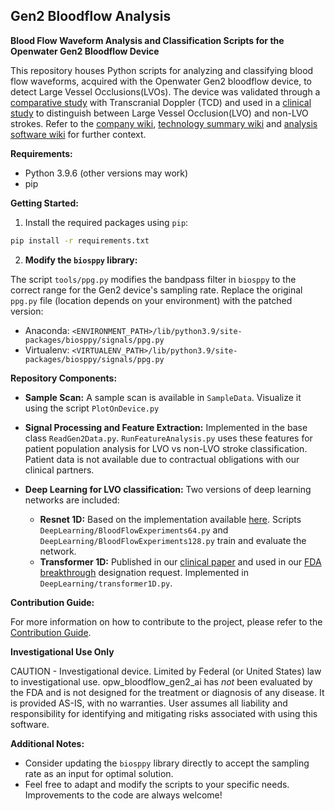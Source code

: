 ## Gen2 Bloodflow Analysis

**Blood Flow Waveform Analysis and Classification Scripts for the Openwater Gen2 Bloodflow Device**

This repository houses Python scripts for analyzing and classifying blood flow waveforms, acquired with the Openwater Gen2 bloodflow device, to detect Large Vessel Occlusions(LVOs). The device was validated through a [comparative study](https://www.medrxiv.org/content/10.1101/2023.10.11.23296612v1) with Transcranial Doppler (TCD) and used in a [clinical study](https://www.medrxiv.org/content/10.1101/2023.12.14.23299992v1) to distinguish between Large Vessel Occlusion(LVO) and non-LVO strokes. Refer to the [company wiki](https://wiki.openwater.health/index.php/Openwater_Wiki), [technology summary wiki](https://wiki.openwater.health/index.php/Openwater_Stroke_Diagnosis_Technology) and [analysis software wiki](https://wiki.openwater.health/index.php/Blood_Flow_Gen_2_LVO_Classification_and_Analysis) for further context.

**Requirements:**

* Python 3.9.6 (other versions may work)
* pip

**Getting Started:**

1. Install the required packages using `pip`:

```bash
pip install -r requirements.txt
```

2. **Modify the `biosppy` library:**

The script `tools/ppg.py` modifies the bandpass filter in `biosppy` to the correct range for the Gen2 device's sampling rate. Replace the original `ppg.py` file (location depends on your environment) with the patched version:

* Anaconda: `<ENVIRONMENT_PATH>/lib/python3.9/site-packages/biosppy/signals/ppg.py`
* Virtualenv: `<VIRTUALENV_PATH>/lib/python3.9/site-packages/biosppy/signals/ppg.py`

**Repository Components:**

* **Sample Scan:** A sample scan is available in `SampleData`. Visualize it using the script `PlotOnDevice.py`

* **Signal Processing and Feature Extraction:** Implemented in the base class `ReadGen2Data.py`. `RunFeatureAnalysis.py` uses these features for patient population analysis for LVO vs non-LVO stroke classification. Patient data is not available due to contractual obligations with our clinical partners.

* **Deep Learning for LVO classification:** Two versions of deep learning networks are included:

    * **Resnet 1D:** Based on the implementation available [here](https://github.com/hsd1503/resnet1d). Scripts `DeepLearning/BloodFlowExperiments64.py` and `DeepLearning/BloodFlowExperiments128.py` train and evaluate the network.
    * **Transformer 1D:** Published in our [clinical paper](https://www.medrxiv.org/content/10.1101/2023.12.14.23299992v1) and used in our [FDA breakthrough](https://wiki.openwater.health/index.php/Regulatory) designation request. Implemented in `DeepLearning/transformer1D.py`.

**Contribution Guide:**

For more information on how to contribute to the project, please refer to the [Contribution Guide](CONTRIBUTING.md).

**Investigational Use Only**

CAUTION - Investigational device. Limited by Federal (or United States) law to investigational use. opw_bloodflow_gen2_ai has *not* been evaluated by the FDA and is not designed for the treatment or diagnosis of any disease. It is provided AS-IS, with no warranties. User assumes all liability and responsibility for identifying and mitigating risks associated with using this software.

**Additional Notes:**

* Consider updating the `biosppy` library directly to accept the sampling rate as an input for optimal solution.
* Feel free to adapt and modify the scripts to your specific needs. Improvements to the code are always welcome!
